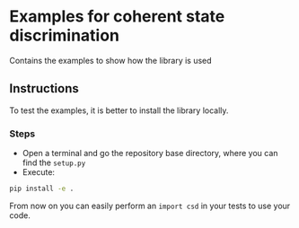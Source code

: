 # Examples for coherent state discrimination

Contains the examples to show how the library is used

## Instructions

To test the examples, it is better to install the library locally.

### Steps

* Open a terminal and go the repository base directory, where you can find the `setup.py`
* Execute:

```bash
pip install -e .
```

From now on you can easily perform an `import csd` in your tests to use your code.
